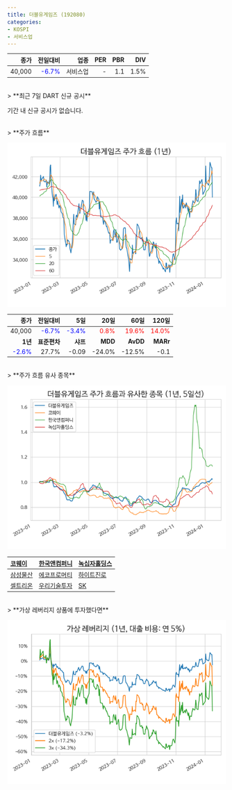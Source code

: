 ```yaml
---
title: 더블유게임즈 (192080)
categories:
- KOSPI
- 서비스업
---
```


|**종가**|**전일대비**|**업종**|**PER**|**PBR**|**DIV**|
|-------:|-----------:|-------:|------:|------:|------:|
|40,000|<span style="color: blue">-6.7%</span>|서비스업|-|1.1|1.5%|

<!-- more -->

<br>
> **최근 7일 DART 신규 공시<a id="dart"></a>**

기간 내 신규 공시가 없습니다.

<br>
> **주가 흐름<a id="price"></a>**

![192080](/assets/images/stock/192080.png)

|**종가**|**전일대비**|**5일**|**20일**|**60일**|**120일**|
|-------:|-----------:|------:|-------:|-------:|--------:|
| 40,000 | <span style="color: blue">-6.7%</span> | <span style="color: blue">-3.4%</span> | <span style="color: red">0.8%</span> | <span style="color: red">19.6%</span> | <span style="color: red">14.0%</span> |
|**1년**|**표준편차**|**샤프**|**MDD**|**AvDD**|**MARr**|
| <span style="color: blue">-2.6%</span> | 27.7% | -0.09 | -24.0% | -12.5% | -0.1 |

<br>
> **주가 흐름 유사 종목<a id="corr"></a>**

![192080](/assets/images/stock/192080_corr.png)

| [코웨이](/021240/) | [한국앤컴퍼니](/000240/) | [녹십자홀딩스](/005250/) |
|:---------------------------------------|:---------------------------------------|:---------------------------------------|
| [삼성물산](/028260/) | [에코프로머티](/450080/) | [하이트진로](/000080/) |
| [셀트리온](/068270/) | [우리기술투자](/041190/) | [SK](/034730/) |

<br>
> **가상 레버리지 상품에 투자했다면<a id="2x"></a>**

![192080](/assets/images/stock/192080_2x.png)

[^corr]: 상관계수를 이용하여 분석하였습니다.